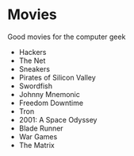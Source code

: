 # Movies

Good movies for the computer geek

- Hackers
- The Net
- Sneakers
- Pirates of Silicon Valley
- Swordfish
- Johnny Mnemonic
- Freedom Downtime
- Tron
- 2001: A Space Odyssey
- Blade Runner
- War Games
- The Matrix